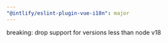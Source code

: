 ```yaml
---
"@intlify/eslint-plugin-vue-i18n": major
---
```


breaking: drop support for versions less than node v18
